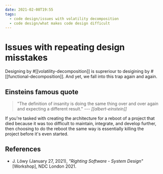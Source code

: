 ```yaml
---
date: 2021-02-08T19:55
tags: 
  - code design/issues with volatility decomposition
  - code design/what makes code design difficult
---
```


# Issues with repeating design misstakes

Designing by #[[volatility-decomposition]] is supreriour to
desigining by #[[functional-decomposition]]. And yet, we fall into this trap
again and again.

## Einsteins famous quote

> "The definition of insanity is doing the same thing over and over again and
> expecting a different result." --- *[[albert-einstein]]*

If you're tasked with creating the architecture for a reboot of a project that
died because it was too difficult to maintain, integrate, and develop further,
then choosing to do the reboot the same way is essentially killing the project
before it's even started.

## References

- J. Löwy (January 27, 2021), *"Righting Software - System Design"* [Workshop],
  NDC London 2021.
